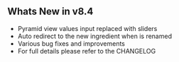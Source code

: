 Whats New in v8.4
--------------------------
- Pyramid view values input replaced with sliders
- Auto redirect to the new ingredient when is renamed
- Various bug fixes and improvements
- For full details please refer to the CHANGELOG
